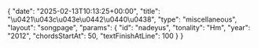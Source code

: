 {
    "date": "2025-02-13T10:13:25+00:00",
    "title": "\u0421\u043c\u043e\u0442\u0440\u0438",
    "type": "miscellaneous",
    "layout": "songpage",
    "params": {
        "id": "nadeyus",
        "tonality": "Hm",
        "year": "2012",
        "chordsStartAt": 50,
        "textFinishAtLine": 100
    }
}